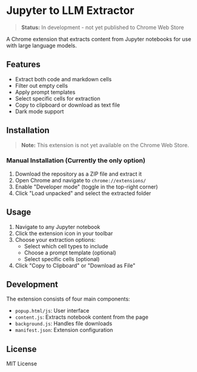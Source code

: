 # Jupyter to LLM Extractor

> **Status:** In development - not yet published to Chrome Web Store

A Chrome extension that extracts content from Jupyter notebooks for use with large language models.

## Features

- Extract both code and markdown cells
- Filter out empty cells
- Apply prompt templates 
- Select specific cells for extraction
- Copy to clipboard or download as text file
- Dark mode support

## Installation

> **Note:** This extension is not yet available on the Chrome Web Store.

### Manual Installation (Currently the only option)
1. Download the repository as a ZIP file and extract it
2. Open Chrome and navigate to `chrome://extensions/`
3. Enable "Developer mode" (toggle in the top-right corner)
4. Click "Load unpacked" and select the extracted folder

## Usage

1. Navigate to any Jupyter notebook
2. Click the extension icon in your toolbar
3. Choose your extraction options:
   - Select which cell types to include
   - Choose a prompt template (optional)
   - Select specific cells (optional)
4. Click "Copy to Clipboard" or "Download as File"

## Development

The extension consists of four main components:

- `popup.html/js`: User interface
- `content.js`: Extracts notebook content from the page
- `background.js`: Handles file downloads
- `manifest.json`: Extension configuration

## License

MIT License

